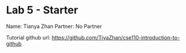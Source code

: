 # Lab 5 - Starter

Name: Tianya Zhan
Partner: No Partner

Tutorial github url: https://github.com/TiyaZhan/cse110-introduction-to-github